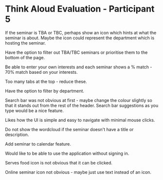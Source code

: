 # Think Aloud Evaluation - Participant 5

If the seminar is TBA or TBC, perhaps show an icon which hints at what the seminar is about. Maybe the icon could represent the department which is hosting the seminar.

Have the option to filter out TBA/TBC seminars or prioritise them to the bottom of the page.

Be able to enter your own interests and each seminar shows a % match - 70% match based on your interests.

Too many tabs at the top - reduce these.

Have the option to filter by department.

Search bar was not obvious at first - maybe change the colour slightly so that it stands out from the rest of the header. Search bar suggestions as you type would be a nice feature.

Likes how the UI is simple and easy to navigate with minimal mouse clicks.

Do not show the wordcloud if the seminar doesn't have a title or description.

Add seminar to calendar feature.

Would like to be able to use the application without signing in.

Serves food icon is not obvious that it can be clicked.

Online seminar icon not obvious - maybe just use text instead of an icon.
